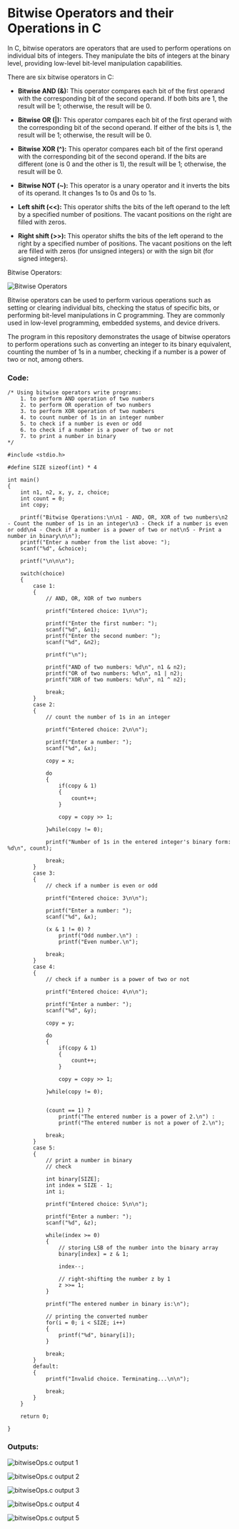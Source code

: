 # Bitwise Operators and their Operations in C

In C, bitwise operators are operators that are used to perform operations on individual bits of integers. They manipulate the bits of integers at the binary level, providing low-level bit-level manipulation capabilities. 

There are six bitwise operators in C:

- **Bitwise AND (&):** This operator compares each bit of the first operand with the corresponding bit of the second operand. If both bits are 1, the result will be 1; otherwise, the result will be 0.

- **Bitwise OR (|):** This operator compares each bit of the first operand with the corresponding bit of the second operand. If either of the bits is 1, the result will be 1; otherwise, the result will be 0.

- **Bitwise XOR (^):** This operator compares each bit of the first operand with the corresponding bit of the second operand. If the bits are different (one is 0 and the other is 1), the result will be 1; otherwise, the result will be 0.

- **Bitwise NOT (~):** This operator is a unary operator and it inverts the bits of its operand. It changes 1s to 0s and 0s to 1s.

- **Left shift (<<):** This operator shifts the bits of the left operand to the left by a specified number of positions. The vacant positions on the right are filled with zeros.

- **Right shift (>>):** This operator shifts the bits of the left operand to the right by a specified number of positions. The vacant positions on the left are filled with zeros (for unsigned integers) or with the sign bit (for signed integers).

Bitwise Operators:

![Bitwise Operators](https://examradar.com/wp-content/uploads/2016/10/Bitwise-operators.png)

Bitwise operators can be used to perform various operations such as setting or clearing individual bits, checking the status of specific bits, or performing bit-level manipulations in C programming. They are commonly used in low-level programming, embedded systems, and device drivers.

The program in this repository demonstrates the usage of bitwise operators to perform operations such as converting an integer to its binary equivalent, counting the number of 1s in a number, checking if a number is a power of two or not, among others.

### Code:

```
/* Using bitwise operators write programs:
	1. to perform AND operation of two numbers
	2. to perform OR operation of two numbers
	3. to perform XOR operation of two numbers
	4. to count number of 1s in an integer number
	5. to check if a number is even or odd
	6. to check if a number is a power of two or not
	7. to print a number in binary
*/

#include <stdio.h>

#define SIZE sizeof(int) * 4

int main()
{
	int n1, n2, x, y, z, choice;
	int count = 0;
	int copy;
	
	printf("Bitwise Operations:\n\n1 - AND, OR, XOR of two numbers\n2 - Count the number of 1s in an integer\n3 - Check if a number is even or odd\n4 - Check if a number is a power of two or not\n5 - Print a number in binary\n\n");
	printf("Enter a number from the list above: ");
	scanf("%d", &choice);
	
	printf("\n\n\n");
	
	switch(choice)
	{
		case 1:
		{
			// AND, OR, XOR of two numbers
			
			printf("Entered choice: 1\n\n");
			
			printf("Enter the first number: ");
			scanf("%d", &n1);
			printf("Enter the second number: ");
			scanf("%d", &n2);
	
			printf("\n");
	
			printf("AND of two numbers: %d\n", n1 & n2);
			printf("OR of two numbers: %d\n", n1 | n2);
			printf("XOR of two numbers: %d\n", n1 ^ n2);
			
			break;	
		}
		case 2:
		{
			// count the number of 1s in an integer
			
			printf("Entered choice: 2\n\n");
			
			printf("Enter a number: ");
			scanf("%d", &x);
			
			copy = x;
			
			do
			{
				if(copy & 1)
				{
					count++;
				}
				
				copy = copy >> 1;
				
			}while(copy != 0);
			
			printf("Number of 1s in the entered integer's binary form: %d\n", count);
			
			break;
		}
		case 3:
		{
			// check if a number is even or odd
			
			printf("Entered choice: 3\n\n");
			
			printf("Enter a number: ");
			scanf("%d", &x);
			
			(x & 1 != 0) ? 
				printf("Odd number.\n") :
				printf("Even number.\n");

			break;
		}
		case 4:
		{
			// check if a number is a power of two or not
			
			printf("Entered choice: 4\n\n");
			
			printf("Enter a number: ");
			scanf("%d", &y);
			
			copy = y;
			
			do
			{
				if(copy & 1)
				{
					count++;
				}
				
				copy = copy >> 1;
				
			}while(copy != 0);
			
			
			(count == 1) ? 
				printf("The entered number is a power of 2.\n") :
				printf("The entered number is not a power of 2.\n");
					
			break;
		}
		case 5:
		{
			// print a number in binary
			// check

			int binary[SIZE];
			int index = SIZE - 1;
			int i;
			
			printf("Entered choice: 5\n\n");
			
			printf("Enter a number: ");
			scanf("%d", &z);

			while(index >= 0)
			{
				// storing LSB of the number into the binary array
				binary[index] = z & 1;

				index--;

				// right-shifting the number z by 1
				z >>= 1;
			}
			
			printf("The entered number in binary is:\n");

			// printing the converted number
			for(i = 0; i < SIZE; i++)
			{
				printf("%d", binary[i]);
			}
			
			break;
		}
		default:
		{
			printf("Invalid choice. Terminating...\n\n");
			
			break;
		}
	}
	
	return 0;
		
}
```

### Outputs:

![bitwiseOps.c output 1](https://github.com/Aditi-exe/C-Bitwise-Operators/blob/main/bitwiseOps1.PNG)

![bitwiseOps.c output 2](https://github.com/Aditi-exe/C-Bitwise-Operators/blob/main/bitwiseOps2.PNG)

![bitwiseOps.c output 3](https://github.com/Aditi-exe/C-Bitwise-Operators/blob/main/bitwiseOps3.PNG)

![bitwiseOps.c output 4](https://github.com/Aditi-exe/C-Bitwise-Operators/blob/main/bitwiseOps4.PNG)

![bitwiseOps.c output 5](https://github.com/Aditi-exe/C-Bitwise-Operators/blob/main/bitwiseOps5.PNG)


